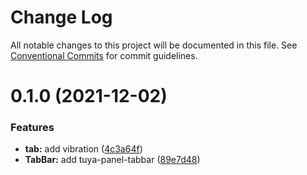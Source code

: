 # Change Log

All notable changes to this project will be documented in this file.
See [Conventional Commits](https://conventionalcommits.org) for commit guidelines.

# 0.1.0 (2021-12-02)


### Features

* **tab:** add vibration ([4c3a64f](https://github.com/tuya/tuya-panel-kit/commit/4c3a64ffeb956f6c3e9a21335e70b7ed8bb305ae))
* **TabBar:** add tuya-panel-tabbar ([89e7d48](https://github.com/tuya/tuya-panel-kit/commit/89e7d48bafd9b1029aaf198153bd53dd0cf86cca))
